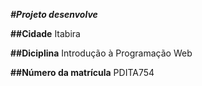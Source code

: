 __*#Projeto desenvolve*__

__##Cidade__
Itabira

__##Diciplina__
Introdução à Programação Web

__##Número da matrícula__
PDITA754
